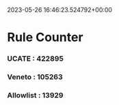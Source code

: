 2023-05-26 16:46:23.524792+00:00
# Rule Counter 
 ### UCATE : 422895

 ### Veneto : 105263

 ### Allowlist : 13929